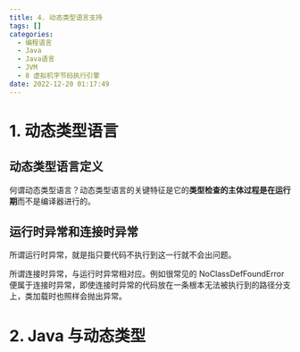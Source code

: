```yaml
---
title: 4. 动态类型语言支持
tags: []
categories:
  - 编程语言
  - Java
  - Java语言
  - JVM
  - 8 虚拟机字节码执行引擎
date: 2022-12-20 01:17:49
---
```


# 1. 动态类型语言

## 动态类型语言定义

何谓动态类型语言？动态类型语言的关键特征是它的**类型检查的主体过程是在运行期**而不是编译器进行的。

## 运行时异常和连接时异常

所谓运行时异常，就是指只要代码不执行到这一行就不会出问题。

所谓连接时异常，与运行时异常相对应。例如很常见的 NoClassDefFoundError 便属于连接时异常，即使连接时异常的代码放在一条根本无法被执行到的路径分支上，类加载时也照样会抛出异常。

# 2. Java 与动态类型

